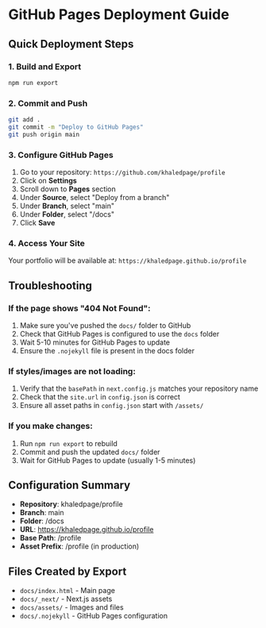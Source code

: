 # GitHub Pages Deployment Guide

## Quick Deployment Steps

### 1. Build and Export
```bash
npm run export
```

### 2. Commit and Push
```bash
git add .
git commit -m "Deploy to GitHub Pages"
git push origin main
```

### 3. Configure GitHub Pages
1. Go to your repository: `https://github.com/khaledpage/profile`
2. Click on **Settings**
3. Scroll down to **Pages** section
4. Under **Source**, select "Deploy from a branch"
5. Under **Branch**, select "main"
6. Under **Folder**, select "/docs"
7. Click **Save**

### 4. Access Your Site
Your portfolio will be available at: `https://khaledpage.github.io/profile`

## Troubleshooting

### If the page shows "404 Not Found":
1. Make sure you've pushed the `docs/` folder to GitHub
2. Check that GitHub Pages is configured to use the `docs` folder
3. Wait 5-10 minutes for GitHub Pages to update
4. Ensure the `.nojekyll` file is present in the docs folder

### If styles/images are not loading:
1. Verify that the `basePath` in `next.config.js` matches your repository name
2. Check that the `site.url` in `config.json` is correct
3. Ensure all asset paths in `config.json` start with `/assets/`

### If you make changes:
1. Run `npm run export` to rebuild
2. Commit and push the updated `docs/` folder
3. Wait for GitHub Pages to update (usually 1-5 minutes)

## Configuration Summary

- **Repository**: khaledpage/profile
- **Branch**: main
- **Folder**: /docs
- **URL**: https://khaledpage.github.io/profile
- **Base Path**: /profile
- **Asset Prefix**: /profile (in production)

## Files Created by Export
- `docs/index.html` - Main page
- `docs/_next/` - Next.js assets
- `docs/assets/` - Images and files
- `docs/.nojekyll` - GitHub Pages configuration
